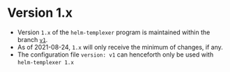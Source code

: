 # Version 1.x

- Version `1.x` of the `helm-templexer` program is maintained within the branch [`v1`](https://github.com/hendrikmaus/helm-templexer/tree/v1).
- As of 2021-08-24, `1.x` will only receive the minimum of changes, if any.
- The configuration file `version: v1` can henceforth only be used with `helm-templexer 1.x`
